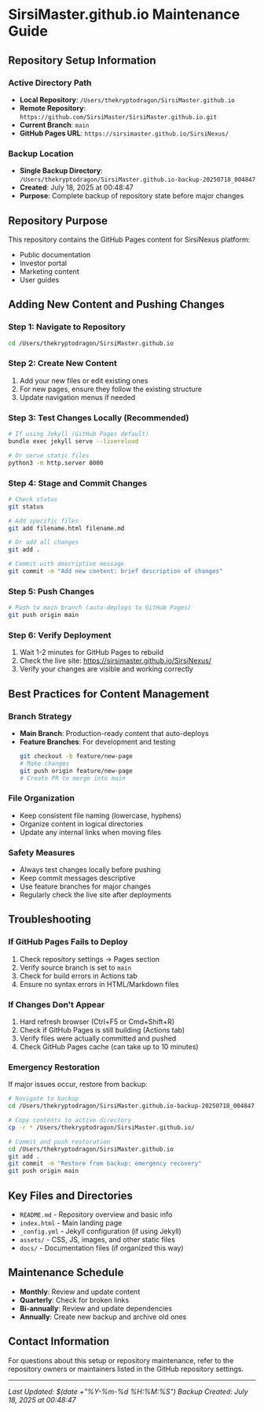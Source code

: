 # SirsiMaster.github.io Maintenance Guide

## Repository Setup Information

### Active Directory Path
- **Local Repository**: `/Users/thekryptodragon/SirsiMaster.github.io`
- **Remote Repository**: `https://github.com/SirsiMaster/SirsiMaster.github.io.git`
- **Current Branch**: `main`
- **GitHub Pages URL**: `https://sirsimaster.github.io/SirsiNexus/`

### Backup Location
- **Single Backup Directory**: `/Users/thekryptodragon/SirsiMaster.github.io-backup-20250718_004847`
- **Created**: July 18, 2025 at 00:48:47
- **Purpose**: Complete backup of repository state before major changes

## Repository Purpose
This repository contains the GitHub Pages content for SirsiNexus platform:
- Public documentation
- Investor portal
- Marketing content
- User guides

## Adding New Content and Pushing Changes

### Step 1: Navigate to Repository
```bash
cd /Users/thekryptodragon/SirsiMaster.github.io
```

### Step 2: Create New Content
1. Add your new files or edit existing ones
2. For new pages, ensure they follow the existing structure
3. Update navigation menus if needed

### Step 3: Test Changes Locally (Recommended)
```bash
# If using Jekyll (GitHub Pages default)
bundle exec jekyll serve --livereload

# Or serve static files
python3 -m http.server 8000
```

### Step 4: Stage and Commit Changes
```bash
# Check status
git status

# Add specific files
git add filename.html filename.md

# Or add all changes
git add .

# Commit with descriptive message
git commit -m "Add new content: brief description of changes"
```

### Step 5: Push Changes
```bash
# Push to main branch (auto-deploys to GitHub Pages)
git push origin main
```

### Step 6: Verify Deployment
1. Wait 1-2 minutes for GitHub Pages to rebuild
2. Check the live site: https://sirsimaster.github.io/SirsiNexus/
3. Verify your changes are visible and working correctly

## Best Practices for Content Management

### Branch Strategy
- **Main Branch**: Production-ready content that auto-deploys
- **Feature Branches**: For development and testing
  ```bash
  git checkout -b feature/new-page
  # Make changes
  git push origin feature/new-page
  # Create PR to merge into main
  ```

### File Organization
- Keep consistent file naming (lowercase, hyphens)
- Organize content in logical directories
- Update any internal links when moving files

### Safety Measures
- Always test changes locally before pushing
- Keep commit messages descriptive
- Use feature branches for major changes
- Regularly check the live site after deployments

## Troubleshooting

### If GitHub Pages Fails to Deploy
1. Check repository settings → Pages section
2. Verify source branch is set to `main`
3. Check for build errors in Actions tab
4. Ensure no syntax errors in HTML/Markdown files

### If Changes Don't Appear
1. Hard refresh browser (Ctrl+F5 or Cmd+Shift+R)
2. Check if GitHub Pages is still building (Actions tab)
3. Verify files were actually committed and pushed
4. Check GitHub Pages cache (can take up to 10 minutes)

### Emergency Restoration
If major issues occur, restore from backup:
```bash
# Navigate to backup
cd /Users/thekryptodragon/SirsiMaster.github.io-backup-20250718_004847

# Copy contents to active directory
cp -r * /Users/thekryptodragon/SirsiMaster.github.io/

# Commit and push restoration
cd /Users/thekryptodragon/SirsiMaster.github.io
git add .
git commit -m "Restore from backup: emergency recovery"
git push origin main
```

## Key Files and Directories
- `README.md` - Repository overview and basic info
- `index.html` - Main landing page
- `_config.yml` - Jekyll configuration (if using Jekyll)
- `assets/` - CSS, JS, images, and other static files
- `docs/` - Documentation files (if organized this way)

## Maintenance Schedule
- **Monthly**: Review and update content
- **Quarterly**: Check for broken links
- **Bi-annually**: Review and update dependencies
- **Annually**: Create new backup and archive old ones

## Contact Information
For questions about this setup or repository maintenance, refer to the repository owners or maintainers listed in the GitHub repository settings.

---
*Last Updated: $(date +"%Y-%m-%d %H:%M:%S")*
*Backup Created: July 18, 2025 at 00:48:47*
